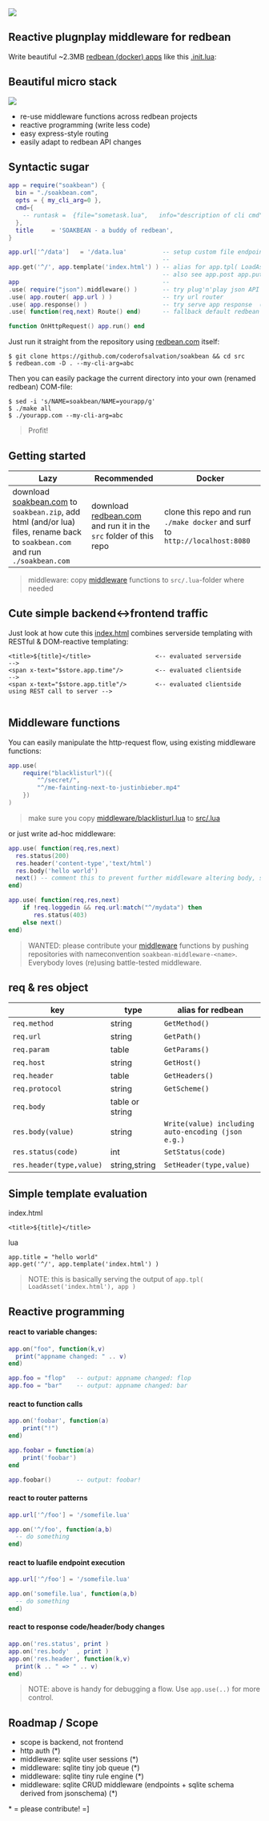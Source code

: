 <img src=".dtp/soakbean.jpg"/>

## Reactive plugnplay middleware for redbean

Write beautiful ~2.3MB [redbean (docker) apps](https://redbean.dev) like this [.init.lua](src/.init.lua):

## Beautiful micro stack

<img src=".dtp/soakbean.gif">

* re-use middleware functions across redbean projects
* reactive programming (write less code)
* easy express-style routing
* easily adapt to redbean API changes

## Syntactic sugar 

```lua
app = require("soakbean") {
  bin = "./soakbean.com",
  opts = { my_cli_arg=0 },
  cmd={
    -- runtask =  {file="sometask.lua",   info="description of cli cmd"}
  },
  title     = 'SOAKBEAN - a buddy of redbean',
}

app.url['^/data']   = '/data.lua'          -- setup custom file endpoint
                                           --
app.get('^/', app.template('index.html') ) -- alias for app.tpl( LoadAsset('index.html'), app )
                                           -- also see app.post app.put and so on
app                                        --
.use( require("json").middleware() )       -- try plug'n'play json API middleware 
.use( app.router( app.url ) )              -- try url router
.use( app.response() )                     -- try serve app response  (if any)
.use( function(req,next) Route() end)      -- fallback default redbean fileserver

function OnHttpRequest() app.run() end
```

Just run it straight from the repository using [redbean.com](https://redbean.dev) itself:<br>

```
$ git clone https://github.com/coderofsalvation/soakbean && cd src
$ redbean.com -D . --my-cli-arg=abc
```

Then you can easily package the current directory into your own (renamed redbean) COM-file:

```
$ sed -i 's/NAME=soakbean/NAME=yourapp/g'
$ ./make all
$ ./yourapp.com --my-cli-arg=abc
```

> Profit!


## Getting started 

| Lazy | Recommended | Docker |
|-|-|-|
| download [soakbean.com](https://github.com/coderofsalvation/soakbean/raw/master/soakbean.com) to `soakbean.zip`, add html (and/or lua) files, rename back to `soakbean.com` and run `./soakbean.com` | download [redbean.com](https://redbean.dev) and run it in the `src` folder of this repo | clone this repo and run `./make docker` and surf to `http://localhost:8080` |

> middleware: copy [middleware](middleware) functions to `src/.lua`-folder where needed

## Cute simple backend<->frontend traffic

Just look at how cute this [index.html](src/index.html) combines serverside templating with RESTful & DOM-reactive templating:

```
<title>${title}</title>                  <-- evaluated serverside                           -->
<span x-text="$store.app.time"/>         <-- evaluated clientside                           -->
<span x-text="$store.app.title"/>        <-- evaluated clientside using REST call to server -->
 
```


## Middleware functions

You can easily manipulate the http-request flow, using existing middleware functions:

```lua
app.use( 
    require("blacklisturl")({
        "^/secret/",
        "^/me-fainting-next-to-justinbieber.mp4"
    })
)
```

> make sure you copy [middleware/blacklisturl.lua](middleware/blacklisturl.lua) to [src/.lua](src/.lua)

or just write ad-hoc middleware:

```lua
app.use( function(req,res,next)
  res.status(200)
  res.header('content-type','text/html')
  res.body('hello world')
  next() -- comment this to prevent further middleware altering body, status headers e.g. 
end)
```

```lua
app.use( function(req,res,next)
    if !req.loggedin && req.url:match("^/mydata") then
       res.status(403)
    else next()
end)
```


> WANTED: please contribute your [middleware](middleware) functions by pushing repositories with nameconvention `soakbean-middleware-<name>`. Everybody loves (re)using battle-tested middleware.

## req & res object

| key | type | alias for redbean |
|-|-|-|
| `req.method` | string | `GetMethod()` |
| `req.url` | string | `GetPath()` |
| `req.param` | table | `GetParams()` |
| `req.host` | string | `GetHost()` |
| `req.header` | table | `GetHeaders()` |
| `req.protocol` | string | `GetScheme()` |
| `req.body` | table or string |  |
| `res.body(value)` | string | `Write(value) including auto-encoding (json e.g.)` |
| `res.status(code)` | int | `SetStatus(code)` |
| `res.header(type,value)` | string,string | `SetHeader(type,value)` |

## Simple template evaluation

index.html
```
<title>${title}</title>
```

lua
```
app.title = "hello world"
app.get('^/', app.template('index.html') ) 
```

> NOTE: this is basically serving the output of `app.tpl( LoadAsset('index.html'), app )` 

## Reactive programming

#### react to variable changes:

```lua
app.on("foo", function(k,v)
  print("appname changed: " .. v)
end)

app.foo = "flop"   -- output: appname changed: flop
app.foo = "bar"    -- output: appname changed: bar
```

#### react to function calls 

```lua 
app.on('foobar', function(a)
    print("!")
end)

app.foobar = function(a)
    print('foobar')
end

app.foobar()       -- output: foobar!
```

#### react to router patterns

```lua
app.url['^/foo'] = '/somefile.lua'

app.on('^/foo', function(a,b)
  -- do something
end)
```

#### react to luafile endpoint execution 

```lua
app.url['^/foo'] = '/somefile.lua'

app.on('somefile.lua', function(a,b)
  -- do something
end)
```

#### react to response code/header/body changes

```lua
app.on('res.status', print )
app.on('res.body'  , print )
app.on('res.header', function(k,v)
  print(k .. " => " .. v)
end)
```

> NOTE: above is handy for debugging a flow. Use `app.use(..)` for more control.

## Roadmap / Scope

* scope is backend, not frontend
* http auth (*)
* middleware: sqlite user sessions (*)
* middleware: sqlite tiny job queue (*)
* middleware: sqlite tiny rule engine (*)
* middleware: sqlite CRUD middleware (endpoints + sqlite schema derived from jsonschema) (*)

\* = please contribute! =]
